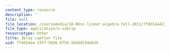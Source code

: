 ```yaml
---
content_type: resource
description: ''
file: null
file_location: /coursemedia/18-06sc-linear-algebra-fall-2011/7fdd14a423ff50268754184dd534e634_23LLB9mNJvc.vtt
file_type: application/x-subrip
resourcetype: Other
title: 3play caption file
uid: 7fdd14a4-23ff-5026-8754-184dd534e634
---
```

